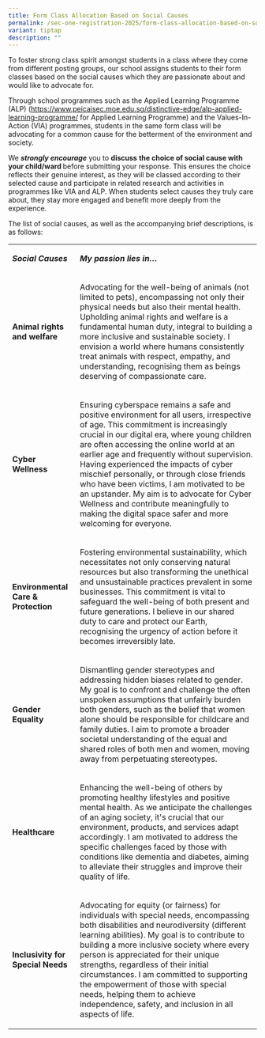 ```yaml
---
title: Form Class Allocation Based on Social Causes
permalink: /sec-one-registration-2025/form-class-allocation-based-on-social-causes/
variant: tiptap
description: ""
---
```

<p>To foster strong class spirit amongst students in a class where they come
from different posting groups, our school assigns students to their form
classes based on the social causes which they are passionate about and
would like to advocate for.</p>
<p>Through school programmes such as the Applied Learning Programme (ALP)
(<a href="https://www.peicaisec.moe.edu.sg/distinctive-edge/alp-applied-learning-programme/" rel="noopener noreferrer nofollow" target="_blank">https://www.peicaisec.moe.edu.sg/distinctive-edge/alp-applied-learning-programme/</a> for
Applied Learning Programme) and the Values-In-Action (VIA) programmes,
students in the same form class will be advocating for a common cause for
the betterment of the environment and society.</p>
<p>We <strong><em>strongly encourage</em></strong> you to <strong>discuss</strong>  <strong>the choice of social cause with your child/ward </strong>before
submitting your response. This ensures the choice reflects their genuine
interest, as they will be classed according to their selected cause and
participate in related research and activities in programmes like VIA and
ALP. When students select causes they truly care about, they stay more
engaged and benefit more deeply from the experience.</p>
<p>The list of social causes, as well as the accompanying brief descriptions,
is as follows:</p>
<table style="minWidth: 50px">
<colgroup>
<col>
<col>
</colgroup>
<tbody>
<tr>
<td rowspan="1" colspan="1">
<p><strong><em>Social Causes</em></strong>
</p>
</td>
<td rowspan="1" colspan="1">
<p><strong><em>My passion lies in…</em></strong>
</p>
</td>
</tr>
<tr>
<td rowspan="1" colspan="1">
<p><strong>Animal rights and welfare</strong>
</p>
</td>
<td rowspan="1" colspan="1">
<p>Advocating for the well-being of animals (not limited to pets), encompassing
not only their physical needs but also their mental health. Upholding animal
rights and welfare is a fundamental human duty, integral to building a
more inclusive and sustainable society. I envision a world where humans
consistently treat animals with respect, empathy, and understanding, recognising
them as beings deserving of compassionate care.</p>
</td>
</tr>
<tr>
<td rowspan="1" colspan="1">
<p><strong>Cyber Wellness</strong>
</p>
</td>
<td rowspan="1" colspan="1">
<p>Ensuring cyberspace remains a safe and positive environment for all users,
irrespective of age. This commitment is increasingly crucial in our digital
era, where young children are often accessing the online world at an earlier
age and frequently without supervision. Having experienced the impacts
of cyber mischief personally, or through close friends who have been victims,
I am motivated to be an upstander. My aim is to advocate for Cyber Wellness
and contribute meaningfully to making the digital space safer and more
welcoming for everyone.</p>
</td>
</tr>
<tr>
<td rowspan="1" colspan="1">
<p><strong>Environmental Care &amp; Protection</strong>
</p>
</td>
<td rowspan="1" colspan="1">
<p>Fostering environmental sustainability, which necessitates not only conserving
natural resources but also transforming the unethical and unsustainable
practices prevalent in some businesses. This commitment is vital to safeguard
the well-being of both present and future generations. I believe in our
shared duty to care and protect our Earth, recognising the urgency of action
before it becomes irreversibly late.</p>
</td>
</tr>
<tr>
<td rowspan="1" colspan="1">
<p><strong>Gender Equality</strong>
</p>
</td>
<td rowspan="1" colspan="1">
<p>Dismantling gender stereotypes and addressing hidden biases related to
gender. My goal is to confront and challenge the often unspoken assumptions
that unfairly burden both genders, such as the belief that women alone
should be responsible for childcare and family duties. I aim to promote
a broader societal understanding of the equal and shared roles of both
men and women, moving away from perpetuating stereotypes.</p>
</td>
</tr>
<tr>
<td rowspan="1" colspan="1">
<p><strong>Healthcare</strong>
</p>
</td>
<td rowspan="1" colspan="1">
<p>Enhancing the well-being of others by promoting healthy lifestyles and
positive mental health. As we anticipate the challenges of an aging society,
it's crucial that our environment, products, and services adapt accordingly.
I am motivated to address the specific challenges faced by those with conditions
like dementia and diabetes, aiming to alleviate their struggles and improve
their quality of life.</p>
</td>
</tr>
<tr>
<td rowspan="1" colspan="1">
<p><strong>Inclusivity for Special Needs</strong>
</p>
</td>
<td rowspan="1" colspan="1">
<p>Advocating for equity (or fairness) for individuals with special needs,
encompassing both disabilities and neurodiversity (different learning abilities).
My goal is to contribute to building a more inclusive society where every
person is appreciated for their unique strengths, regardless of their initial
circumstances. I am committed to supporting the empowerment of those with
special needs, helping them to achieve independence, safety, and inclusion
in all aspects of life.</p>
</td>
</tr>
</tbody>
</table>
<p></p>